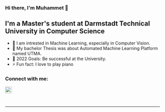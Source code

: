 ### Hi there, I'm Muhammet  👋

## I'm a Master's student at Darmstadt Technical University in Computer Science 

- 🔭 I am intrested in Machine Learning, especially in Computer Vision.
- 👯 My bachelor Thesis was about Automated Machine Learning Platform named UTMA.
- 🥅 2022 Goals: Be successful at the University.
- ⚡ Fun fact: I love to play piano

### Connect with me:

[<img align="left" alt="codeSTACKr | LinkedIn" width="22px" src="https://cdn.jsdelivr.net/npm/simple-icons@v3/icons/linkedin.svg" />][linkedin]

<br />


<br />
<br />

---



[linkedin]: https://www.linkedin.com/in/muhammetcepi/
